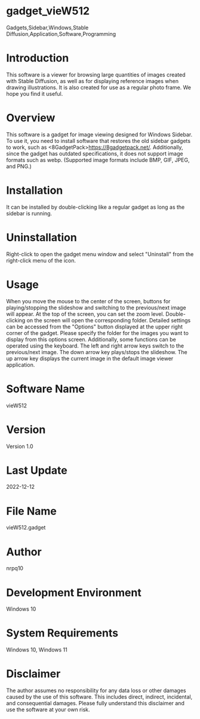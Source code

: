 # gadget_vieW512
Gadgets,Sidebar,Windows,Stable Diffusion,Application,Software,Programming

# Introduction
This software is a viewer for browsing large quantities of images created with Stable Diffusion, as well as for displaying reference images when drawing illustrations. It is also created for use as a regular photo frame. We hope you find it useful.

# Overview
This software is a gadget for image viewing designed for Windows Sidebar. 
To use it, you need to install software that restores the old sidebar gadgets to work, such as <8GadgetPack>https://8gadgetpack.net/. 
Additionally, since the gadget has outdated specifications, it does not support image formats such as webp. (Supported image formats include BMP, GIF, JPEG, and PNG.)

# Installation
It can be installed by double-clicking like a regular gadget as long as the sidebar is running.

# Uninstallation
Right-click to open the gadget menu window and select "Uninstall" from the right-click menu of the icon.

# Usage
When you move the mouse to the center of the screen, buttons for playing/stopping the slideshow and switching to the previous/next image will appear. 
At the top of the screen, you can set the zoom level. Double-clicking on the screen will open the corresponding folder. 
Detailed settings can be accessed from the "Options" button displayed at the upper right corner of the gadget. 
Please specify the folder for the images you want to display from this options screen. Additionally, some functions can be operated using the keyboard. 
The left and right arrow keys switch to the previous/next image. The down arrow key plays/stops the slideshow. 
The up arrow key displays the current image in the default image viewer application.

# Software Name
vieW512

# Version
Version 1.0

# Last Update
2022-12-12

# File Name
vieW512.gadget

# Author
nrpq10

# Development Environment
Windows 10

# System Requirements
Windows 10, Windows 11

# Disclaimer
The author assumes no responsibility for any data loss or other damages caused by the use of this software. This includes direct, indirect, incidental, and consequential damages. Please fully understand this disclaimer and use the software at your own risk.

